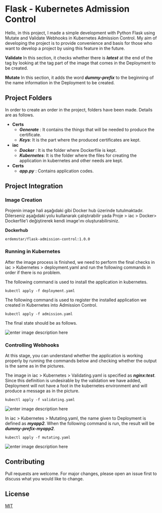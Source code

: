 # Flask - Kubernetes Admission Control

Hello, in this project, I made a simple development with Python Flask using Mutate and Validate Webhooks in Kubernetes Admission Control. My aim of developing the project is to provide convenience and basis for those who want to develop a project by using this feature in the future.

**Validate**
In this section, it checks whether there is ***latest*** at the end of the tag by looking at the tag part of the image that comes in the Deployment to be created.

**Mutate**
In this section, it adds the word ***dummy-prefix*** to the beginning of the name information in the Deployment to be created.

## Project Folders

In order to create an order in the project, folders have been made. Details are as follows.

 - **Certs**
	 - ***Generate*** : It contains the things that will be needed to produce the certificate.
	 - ***Keys***: It is the part where the produced certificates are kept.
- **iac**
	- ***Docker*** : It is the folder where Dockerfile is kept.
	- ***Kubernetes***: It is the folder where the files for creating the application in kubernetes and other needs are kept.
- **Certs**
	 - ***app.py*** : Contains application codes.

## Project Integration

### Image Creation
Projenin image hali aşağıdaki gibi Docker hub üzerinde tutulmaktadır. Dilerseniz aşağıdaki yolu kullanarak çalıştırabilir yada Proje > iac > Docker> Dockerfile'i değiştirerek kendi image'ını oluşturabilirsiniz.

**Dockerhub**

```
erdemstar/flask-admission-control:1.0.0
```

### Running in Kubernetes
After the image process is finished, we need to perform the final checks in iac > Kubernetes > deployment.yaml and run the following commands in order if there is no problem.

The following command is used to install the application in kubernetes.
```
kubectl apply -f deployment.yaml
```

The following command is used to register the installed application we created in Kubernetes into Admission Control.
```
kubectl apply -f admission.yaml
```

The final state should be as follows.

![enter image description here](https://user-images.githubusercontent.com/26081033/201528861-b5e97117-0c07-44f9-8f7d-458aff40b736.png)


### Controlling Webhooks
At this stage, you can understand whether the application is working properly by running the commands below and checking whether the output is the same as in the pictures.

The image in iac > Kubernetes > Validating.yaml is specified as ***nginx:test***. Since this definition is undesirable by the validation we have added, Deployment will not have a foot in the kubernetes environment and will produce a message as in the picture.
```
kubectl apply -f validating.yaml
```
![enter image description here](https://user-images.githubusercontent.com/26081033/201529140-bfd49780-ef6b-48ae-8331-3db5bec5580b.png)

In iac > Kubernetes > Mutating.yaml, the name given to Deployment is defined as ***myapp2***. When the following command is run, the result will be ***dummy-prefix-myapp2***.

```
kubectl apply -f mutating.yaml
```

![enter image description here](https://user-images.githubusercontent.com/26081033/201529292-5fa13ebb-8799-4a7e-82f5-3e46bcf1cfb6.png)

## Contributing

Pull requests are welcome. For major changes, please open an issue first to discuss what you would like to change.

  

## License

[MIT](https://choosealicense.com/licenses/mit/)